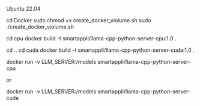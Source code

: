 Ubuntu 22.04

cd Docker
sudo chmod +x create_docker_violume.sh
sudo ./create_docker_violume.sh

cd cpu
docker build -t smartappli/llama-cpp-python-server-cpu:1.0 .

cd ..
cd cuda
docker build -t smartappli/llama-cpp-python-server-cuda:1.0 .

docker run -v LLM_SERVER:/models smartappli/llama-cpp-python-server-cpu

or

docker run -v LLM_SERVER:/models smartappli/llama-cpp-python-server-cuda
